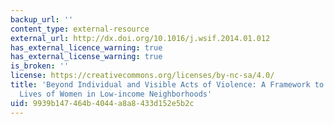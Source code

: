```yaml
---
backup_url: ''
content_type: external-resource
external_url: http://dx.doi.org/10.1016/j.wsif.2014.01.012
has_external_licence_warning: true
has_external_license_warning: true
is_broken: ''
license: https://creativecommons.org/licenses/by-nc-sa/4.0/
title: 'Beyond Individual and Visible Acts of Violence: A Framework to Examine the
  Lives of Women in Low-income Neighborhoods'
uid: 9939b147-464b-4044-a8a8-433d152e5b2c
---
```

